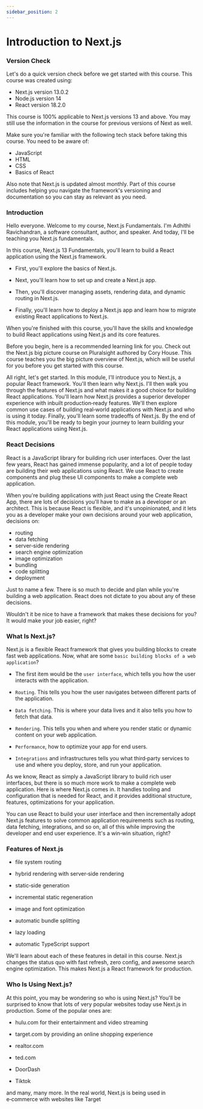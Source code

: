 ```yaml
---
sidebar_position: 2
---
```


# Introduction to Next.js

### Version Check

Let's do a quick version check before we get started with this course. This course was created using:

- Next.js version 13.0.2
- Node.js version 14
- React version 18.2.0

This course is 100% applicable to Next.js versions 13 and above. You may still use the information in the course for previous versions of Next as well.

Make sure you're familiar with the following tech stack before taking this course. You need to be aware of:

- JavaScript
- HTML
- CSS
- Basics of React

Also note that Next.js is updated almost monthly. Part of this course includes helping you navigate the framework's versioning and documentation so you can stay as relevant as you need.

### Introduction

Hello everyone. Welcome to my course, Next.js Fundamentals. I'm Adhithi Ravichandran, a software consultant, author, and speaker. And today, I'll be teaching you Next.js fundamentals.

In this course, Next.js 13 Fundamentals, you'll learn to build a React application using the Next.js framework.

- First, you'll explore the basics of Next.js.

- Next, you'll learn how to set up and create a Next.js app.

- Then, you'll discover managing assets, rendering data, and dynamic routing in Next.js.

- Finally, you'll learn how to deploy a Next.js app and learn how to migrate existing React applications to Next.js.

When you're finished with this course, you'll have the skills and knowledge to build React applications using Next.js and its core features.

Before you begin, here is a recommended learning link for you. Check out the Next.js big picture course on Pluralsight authored by Cory House. This course teaches you the big picture overview of Next.js, which will be useful for you before you get started with this course.

All right, let's get started. In this module, I'll introduce you to Next.js, a popular React framework. You'll then learn why Next.js. I'll then walk you through the features of Next.js and what makes it a good choice for building React applications. You'll learn how Next.js provides a superior developer experience with inbuilt production‑ready features. We'll then explore common use cases of building real‑world applications with Next.js and who is using it today. Finally, you'll learn some tradeoffs of Next.js. By the end of this module, you'll be ready to begin your journey to learn building your React applications using Next.js.

### React Decisions

React is a JavaScript library for building rich user interfaces. Over the last few years, React has gained immense popularity, and a lot of people today are building their web applications using React. We use React to create components and plug these UI components to make a complete web application.

When you're building applications with just React using the Create React App, there are lots of decisions you'll have to make as a developer or an architect. This is because React is flexible, and it's unopinionated, and it lets you as a developer make your own decisions around your web application, decisions on:

- routing
- data fetching
- server‑side rendering
- search engine optimization
- image optimization
- bundling
- code splitting
- deployment

Just to name a few. There is so much to decide and plan while you're building a web application. React does not dictate to you about any of these decisions.

Wouldn't it be nice to have a framework that makes these decisions for you? It would make your job easier, right?

### What Is Next.js?

Next.js is a flexible React framework that gives you building blocks to create fast web applications. Now, what are some `basic building blocks of a web application`?

- The first item would be the `user interface`, which tells you how the user interacts with the application.

- `Routing`. This tells you how the user navigates between different parts of the application.

- `Data fetching`. This is where your data lives and it also tells you how to fetch that data.

- `Rendering`. This tells you when and where you render static or dynamic content on your web application.

- `Performance`, how to optimize your app for end users.

- `Integrations` and infrastructures tells you what third‑party services to use and where you deploy, store, and run your application.

As we know, React as simply a JavaScript library to build rich user interfaces, but there is so much more work to make a complete web application. Here is where Next.js comes in. It handles tooling and configuration that is needed for React, and it provides additional structure, features, optimizations for your application.

You can use React to build your user interface and then incrementally adopt Next.js features to solve common application requirements such as routing, data fetching, integrations, and so on, all of this while improving the developer and end user experience. It's a win‑win situation, right?

### Features of Next.js

- file system routing

- hybrid rendering with server‑side rendering

- static‑side generation

- incremental static regeneration

- image and font optimization

- automatic bundle splitting

- lazy loading

- automatic TypeScript support

We'll learn about each of these features in detail in this course. Next.js changes the status quo with fast refresh, zero config, and awesome search engine optimization. This makes Next.js a React framework for production.

### Who Is Using Next.js?

At this point, you may be wondering so who is using Next.js? You'll be surprised to know that lots of very popular websites today use Next.js in production. Some of the popular ones are:

- hulu.com for their entertainment and video streaming

- target.com by providing an online shopping experience

- realtor.com

- ted.com

- DoorDash

- Tiktok

and many, many more. In the real world, Next.js is being used in e‑commerce with websites like Target